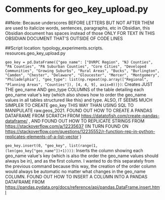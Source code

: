 # Comments for geo_key_upload.py

##Note: Because underscores BEFORE LETTERS BUT NOT AFTER THEM are used to italicize words, sentences, paragraphs, etc in Obsidian, this Obsidian document has spaces instead of those ONLY FOR TEXT IN THIS OBSIDIAN DOCUMENT THAT'S OUTSIDE OF CODE LINES

##Script location: typology_experiments.scripts. resources.geo_key_upload.py



```geo_key = pd.DataFrame({"geo_name": ["DVRPC Region", "NJ Counties", "PA Counties", "PA Suburban Counties", "Core Cities", "Developed Communities", "Growing Suburbs", "Rural Areas", "Bucks", "Burlington", "Camden", "Chester", "Delaware", "Gloucester", "Mercer", "Montgomery", "Philadelphia"], "geo_type": list(np.repeat(np.array(["Regional", "Planning Areas", "Counties"]), [4, 4, 9], axis=0))})```: Creates JUST THE geo_name AND geo_type COLUMNS of the table detailing each geo_name value's key (which also shows how to order the geo_name values in all tables structured like this) and type. ALSO, IT SEEMS MUCH SIMPLER TO CREATE geo_key THIS WAY THAN USING SQL TO MANIPULATE  raw.geos_2021. FOUND OUT HOW TO CREATE A PANDAS DATAFRAME FROM SCRATCH FROM https://datatofish.com/create-pandas-dataframe/ , AND FOUND OUT HOW TO REPLICATE STRINGS FROM https://stackoverflow.com/a/12235637 (IN TURN FOUND ON https://stackoverflow.com/questions/12235552/r-function-rep-in-python-replicates-elements-of-a-list-vector )

```geo_key.insert(0, "geo_key", list(range(1, (len(geo_key["geo_name"])+1))))```: Inserts the column showing each geo_name value's key (which is also the order the geo_name values should always be in), and as the first column. I wanted to do this separately from the previous command because this way, the creation of the order column would always be automatic no matter what changes in the geo_name COLUMN. FOUND OUT HOW TO INSERT A COLUMN INTO A PANDAS DATAFRAME FROM https://pandas.pydata.org/docs/reference/api/pandas.DataFrame.insert.html